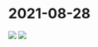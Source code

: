 # 2021-08-28

<page-tags text="发布于：2021-08-28"></page-tags>


<image-container>
  <img preview="0" src="http://wangleant.com/turtle-source/IMG_20210828_094303.jpg"/>
</image-container>
<image-container>
  <img preview="0" src="http://wangleant.com/turtle-source/IMG_20210828_100400.jpg"/>
</image-container>
<video-container>
  <source src="http://wangleant.com/turtle-source/VID_20210828_083943.mp4"/>
</video-container>
<video-container>
  <source src="http://wangleant.com/turtle-source/VID_20210828_092101.mp4"/>
</video-container>
<video-container>
  <source src="http://wangleant.com/turtle-source/VID_20210828_092446.mp4"/>
</video-container>
<video-container>
  <source src="http://wangleant.com/turtle-source/VID_20210828_092718.mp4"/>
</video-container>
<video-container>
  <source src="http://wangleant.com/turtle-source/VID_20210828_093557.mp4"/>
</video-container>
<video-container>
  <source src="http://wangleant.com/turtle-source/VID_20210828_094956.mp4"/>
</video-container>